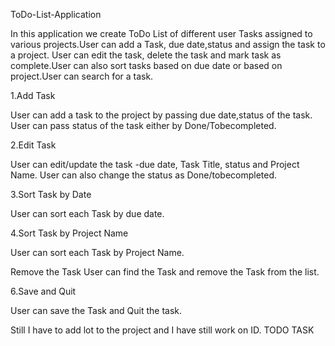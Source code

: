 ToDo-List-Application

In this application we create ToDo List of different user Tasks assigned to various projects.User can add a Task, due date,status and assign the task to a project. User can edit the task, delete the task and mark task as complete.User can also sort tasks based on due date or based on project.User can search for a task.

1.Add Task

User can add a task to the project by passing due date,status of the task. User can pass status of the task either by Done/Tobecompleted.

2.Edit Task

User can edit/update the task -due date, Task Title, status and Project Name. User can also change the status as Done/tobecompleted.

3.Sort Task by Date

User can sort each Task by due date.

4.Sort Task by Project Name

User can sort each Task by Project Name.

Remove the Task
User can find the Task and remove the Task from the list.

6.Save and Quit

User can save the Task and Quit the task.

Still I have to add lot to the project and I have still work on ID. TODO TASK
